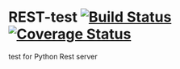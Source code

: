 # REST-test [![Build Status](https://travis-ci.org/carvallegro/REST-test.svg?branch=master)](https://travis-ci.org/carvallegro/REST-test) [![Coverage Status](https://coveralls.io/repos/github/carvallegro/REST-test/badge.svg?branch=master)](https://coveralls.io/github/carvallegro/REST-test?branch=master)
test for Python Rest server
